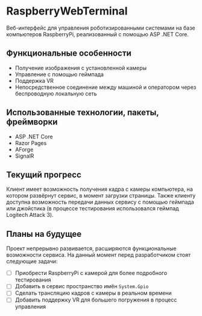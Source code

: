 # RaspberryWebTerminal
Веб-интерфейс для управления роботизированными системами на базе компьютеров RaspberryPi, реализованный с помощью ASP .NET Core.

## Функциональные особенности
- Получение изображения с установленной камеры
- Управление с помощью геймпада
- Поддержка VR
- Непосредственное соединение между машиной и оператором через беспроводную локальную сеть

## Использованные технологии, пакеты, фреймворки
- ASP .NET Core
- Razor Pages
- AForge
- SignalR

## Текущий прогресс
Клиент имеет возможность получения кадра с камеры компьютера, на котором развёрнут сервис, в момент загрузки страницы.
Также клиенту доступна возможность передачи данных сервису с помощью геймпада или джойстика (в процессе тестирования использовался геймпад Logitech Attack 3).

## Планы на будущее
Проект непрерывно развивается, расширяются функциональные возможности сервиса. На данный момент перед разработчиком стоят следующие задачи:
- [ ] Приобрести RaspberryPi с камерой для более подробного тестирования
- [ ] Добавить в сервис пространство имён `System.Gpio`
- [ ] Сделать трансляцию кадров с камеры в реальном времени
- [ ] Добавить поддержку VR для большего погружения в процесс управления
